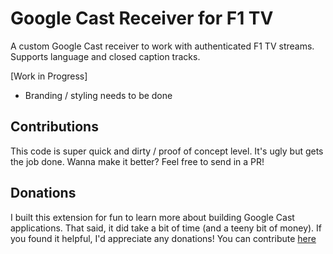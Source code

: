 # Google Cast Receiver for F1 TV

A custom Google Cast receiver to work with authenticated F1 TV streams. Supports language and closed caption tracks.

[Work in Progress]
* Branding / styling needs to be done

## Contributions

This code is super quick and dirty / proof of concept level. It's ugly but gets the job done. Wanna make it better? Feel free to send in a PR!

## Donations

I built this extension for fun to learn more about building Google Cast applications. That said, it did take a bit of time (and a teeny bit of money). If you found it helpful, I'd appreciate any donations! You can contribute [here](https://paypal.me/nishanth)
